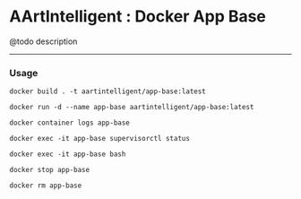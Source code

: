 # AArtIntelligent : Docker App Base

@todo description

---

### Usage

```shell
docker build . -t aartintelligent/app-base:latest
```

```shell
docker run -d --name app-base aartintelligent/app-base:latest
```

```shell
docker container logs app-base
```

```shell
docker exec -it app-base supervisorctl status
```

```shell
docker exec -it app-base bash
```

```shell
docker stop app-base
```

```shell
docker rm app-base
```